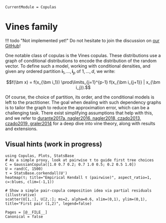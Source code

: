 ```@meta
CurrentModule = Copulas
```

# Vines family

!!! todo "Not implemented yet!"
    Do not hesitate to join the discussion on [our GitHub](https://github.com/lrnv/Copulas.jl)!

One notable class of copulas is the Vines copulas. These distributions use a graph of conditional distributions to encode the distribution of the random vector. To define such a model, working with conditional densities, and given any ordered partition $\bm i_1, ..., \bm i_p$ of $1, ..., d$, we write:

$$f(\bm x) = f(x_{\bm i_1}) \prod\limits_{j=1}^{p-1} f(x_{\bm i_{j+1}} | x_{\bm i_j}).$$

Of course, the choice of partition, its order, and the conditional models is left to the practitioner. The goal when dealing with such dependency graphs is to tailor the graph to reduce the approximation error, which can be a challenging task. There exist simplifying assumptions that help with this, and we refer to [durante2017a, nagler2016, nagler2018, czado2013, czado2019, graler2014](@cite) for a deep dive into vine theory, along with results and extensions.

## Visual hints (work in progress)

```@example 1
using Copulas, Plots, StatsBase
# As a simple proxy, look at pairwise τ to guide first tree choices
C = GaussianCopula([1.0 0.7 0.2; 0.7 1.0 0.5; 0.2 0.5 1.0])
U = rand(C, 1500)
τ = StatsBase.corkendall(U')
heatmap(τ; title="Empirical Kendall τ (pairwise)", aspect_ratio=1, c=:blues, clim=(-1,1))
```

```@example 1
# Show a simple pair-copula composition idea via partial residuals (illustrative)
scatter(U[1,:], U[2,:]; ms=2, alpha=0.6, xlim=(0,1), ylim=(0,1), title="First pair (1,2)", legend=false)
```


```@bibliography
Pages = [@__FILE__]
Canonical = false
```